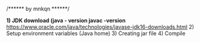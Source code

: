 /******
by mnkqn
******/

**1) JDK download (java - version javac -version**
https://www.oracle.com/java/technologies/javase-jdk16-downloads.html
2) Setup environment variables (Java home)
3) Creating jar file
4) Compile
